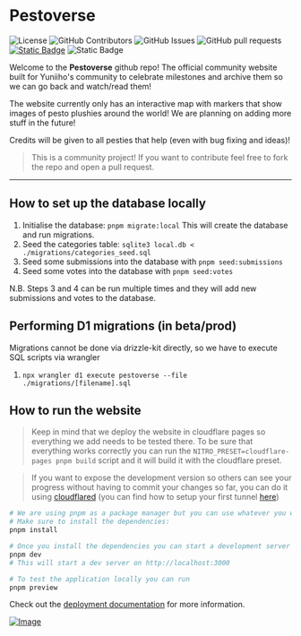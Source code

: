 # Pestoverse

![License](https://shieldio.tougrel.dev/github/license/Tougrel/pestoverse?style=for-the-badge)
![GitHub Contributors](https://shieldio.tougrel.dev/github/contributors/Tougrel/pestoverse?style=for-the-badge)
![GitHub Issues](https://shieldio.tougrel.dev/github/issues/Tougrel/pestoverse?style=for-the-badge)
![GitHub pull requests](https://shieldio.tougrel.dev/github/issues-pr/Tougrel/pestoverse?style=for-the-badge)
[![Static Badge](https://shieldio.tougrel.dev/badge/Localization_at_Crowdin-15803d?style=for-the-badge&logo=crowdin)](https://crowdin.com/project/pestoverse)
![Static Badge](https://shieldio.tougrel.dev/badge/Powered_by_Cloudflare-F38020?style=for-the-badge&logo=Cloudflare&logoColor=white)

Welcome to the **Pestoverse** github repo! The official community website built for Yuniiho's community to celebrate milestones and archive them so we can go back and watch/read them!

The website currently only has an interactive map with markers that show images of pesto plushies around the world! We are planning on adding more stuff in the future!

Credits will be given to all pesties that help (even with bug fixing and ideas)!

> This is a community project! If you want to contribute feel free to fork the repo and open a pull request.

---

## How to set up the database locally

1. Initialise the database: `pnpm migrate:local`
   This will create the database and run migrations.
2. Seed the categories table: `sqlite3 local.db < ./migrations/categories_seed.sql`
3. Seed some submissions into the database with `pnpm seed:submissions`
4. Seed some votes into the database with `pnpm seed:votes`

N.B. Steps 3 and 4 can be run multiple times and they will add new submissions and votes to the database.

## Performing D1 migrations (in beta/prod)

Migrations cannot be done via drizzle-kit directly, so we have to execute SQL scripts via wrangler

1. `npx wrangler d1 execute pestoverse --file ./migrations/[filename].sql`

## How to run the website

> Keep in mind that we deploy the website in cloudflare pages so everything we add needs to be tested there. To be sure that everything works correctly you can run the `NITRO_PRESET=cloudflare-pages pnpm build` script and it will build it with the cloudflare preset.

> If you want to expose the development version so others can see your progress without having to commit your changes so far, you can do it using [cloudflared](https://github.com/cloudflare/cloudflared) (you can find how to setup your first tunnel [here](https://developers.cloudflare.com/cloudflare-one/connections/connect-apps/install-and-setup/tunnel-guide/))

```bash
# We are using pnpm as a package manager but you can use whatever you want
# Make sure to install the dependencies:
pnpm install

# Once you install the dependencies you can start a development server using
pnpm dev
# This will start a dev server on http://localhost:3000

# To test the application locally you can run
pnpm preview
```

Check out the [deployment documentation](https://nuxt.com/docs/getting-started/deployment) for more information.

[![Image](https://i.imgur.com/gydj2I0.png)](https://pestoverse.tougrel.dev)
